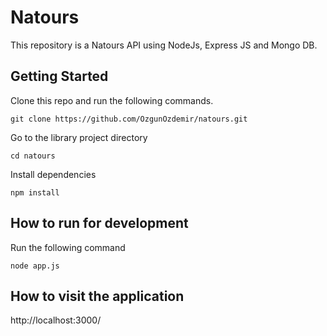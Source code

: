 # Natours 
This repository is a Natours API using NodeJs, Express JS and Mongo DB.


## Getting Started
Clone this repo and run the following commands.

```
git clone https://github.com/OzgunOzdemir/natours.git
```

Go to the library project directory

```
cd natours
```

Install dependencies

```
npm install
```

## How to run for development
Run the following command

```
node app.js
```

## How to visit the application

http://localhost:3000/






